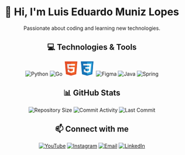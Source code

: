 <!-- Seção de Introdução -->
<h1 align="center">👋 Hi, I'm Luis Eduardo Muniz Lopes</h1>
<p align="center">
  Passionate about coding and learning new technologies.
</p>

<!-- Seção de Tecnologias -->
<h2 align="center">💻 Technologies & Tools</h2>
<p align="center">
  <img src="https://cdn.jsdelivr.net/gh/devicons/devicon/icons/python/python-original.svg" alt="Python" width="40" height="40">
  <img src="https://cdn.jsdelivr.net/gh/devicons/devicon/icons/go/go-original-wordmark.svg" alt="Go" width="40" height="40">
  <img src="https://raw.githubusercontent.com/devicons/devicon/master/icons/html5/html5-original.svg" alt="HTML5" width="40" height="40">
  <img src="https://raw.githubusercontent.com/devicons/devicon/master/icons/css3/css3-original.svg" alt="CSS3" width="40" height="40">
  <img src="https://cdn.jsdelivr.net/gh/devicons/devicon/icons/figma/figma-original.svg" alt="Figma" width="40" height="40">
  <img src="https://cdn.jsdelivr.net/gh/devicons/devicon/icons/java/java-original.svg" alt="Java" width="40" height="40">
  <img src="https://cdn.jsdelivr.net/gh/devicons/devicon/icons/spring/spring-original.svg" alt="Spring" width="40" height="40">
</p>

<!-- Seção de Estatísticas -->
<h2 align="center">📊 GitHub Stats</h2>
<p align="center">
  <img src="https://img.shields.io/github/repo-size/username/repo-name?style=flat-square" alt="Repository Size">
  <img src="https://img.shields.io/github/commit-activity/m/username/repo-name?style=flat-square" alt="Commit Activity">
  <img src="https://img.shields.io/github/last-commit/username/repo-name?style=flat-square" alt="Last Commit">
</p>

<!-- Seção de Contato -->
<h2 align="center">📫 Connect with me</h2>
<p align="center">
  <a href="https://www.youtube.com/@churchofjesuschrist"><img src="https://img.shields.io/badge/YouTube-FF0000?style=for-the-badge&logo=youtube&logoColor=white" alt="YouTube"></a>
  <a href="https://www.instagram.com/logo_ot/"><img src="https://img.shields.io/badge/-Instagram-%23E4405F?style=for-the-badge&logo=instagram&logoColor=white" alt="Instagram"></a>
  <a href="mailto:leialopesgemeos2016@gmail.com"><img src="https://img.shields.io/badge/-Gmail-%23333?style=for-the-badge&logo=gmail&logoColor=white" alt="Email"></a>
  <a href="https://linkedin.com/in/luis-eduardo-muniz-lopes-83b80a232/"><img src="https://img.shields.io/badge/-LinkedIn-%230077B5?style=for-the-badge&logo=linkedin&logoColor=white" alt="LinkedIn"></a>
</p>
